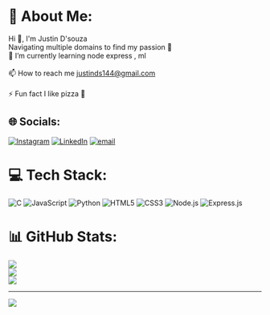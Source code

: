 # 💫 About Me:
Hi 👋, I'm Justin D'souza<br>Navigating multiple domains to find my passion 💫<br>🌱 I’m currently learning node express , ml<br><br>📫 How to reach me justinds144@gmail.com<br><br>⚡ Fun fact I like pizza 🍕

## 🌐 Socials:
[![Instagram](https://img.shields.io/badge/Instagram-%23E4405F.svg?logo=Instagram&logoColor=white)](https://instagram.com/justin_d.s_) 
[![LinkedIn](https://img.shields.io/badge/LinkedIn-%230077B5.svg?logo=linkedin&logoColor=white)](https://www.linkedin.com/in/justin-dsouza-a3761428a) 
[![email](https://img.shields.io/badge/Email-D14836?logo=gmail&logoColor=white)](mailto:justinds144@gmail.com) 

# 💻 Tech Stack:
![C](https://img.shields.io/badge/c-%2300599C.svg?style=for-the-badge&logo=c&logoColor=white) 
![JavaScript](https://img.shields.io/badge/javascript-%23323330.svg?style=for-the-badge&logo=javascript&logoColor=%23F7DF1E) 
![Python](https://img.shields.io/badge/python-3670A0?style=for-the-badge&logo=python&logoColor=ffdd54) 
![HTML5](https://img.shields.io/badge/html5-%23E34F26.svg?style=for-the-badge&logo=html5&logoColor=white) 
![CSS3](https://img.shields.io/badge/css3-%231572B6.svg?style=for-the-badge&logo=css3&logoColor=white)
![Node.js](https://img.shields.io/badge/node.js-%2343853D.svg?style=for-the-badge&logo=node.js&logoColor=white)
![Express.js](https://img.shields.io/badge/express.js-%23404d59.svg?style=for-the-badge&logo=express&logoColor=%2361DAFB)

# 📊 GitHub Stats:
![](https://github-readme-stats.vercel.app/api?username=Justin-Dsz&theme=gotham&hide_border=true&include_all_commits=false&count_private=false)<br/>
![](https://nirzak-streak-stats.vercel.app/?user=Justin-Dsz&theme=gotham&hide_border=true)<br/>
![](https://github-readme-stats.vercel.app/api/top-langs/?username=Justin-Dsz&theme=gotham&hide_border=true&include_all_commits=false&count_private=false&layout=compact)

---
[![](https://visitcount.itsvg.in/api?id=Justin-Dsz&icon=0&color=0)](https://visitcount.itsvg.in)

<!-- Proudly created with GPRM ( https://gprm.itsvg.in ) -->
